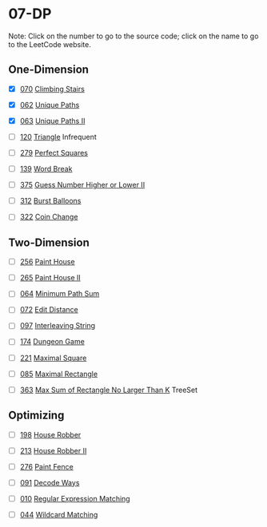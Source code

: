 # 07-DP
Note: Click on the number to go to the source code; click on the name to go to the LeetCode website.
## One-Dimension

- [x] [070](070_Climbing_Stairs.cpp) [Climbing Stairs](https://leetcode.com/problems/climbing-stairs/description/)

- [x] [062](062_Unique_Paths.cpp) [Unique Paths](https://leetcode.com/problems/unique-paths/description/)

- [x] [063](063_Unique_Paths_II.cpp) [Unique Paths II](https://leetcode.com/problems/unique-paths-ii/description/)

- [ ] [120](120_Triangle.cpp) [Triangle](https://leetcode.com/problems/triangle/description/) Infrequent

- [ ] [279](279_Perfect_Squares.cpp) [Perfect Squares](https://leetcode.com/problems/perfect-squares/description/)

- [ ] [139](139_Word_Break.cpp) [Word Break](https://leetcode.com/problems/word-break/)

- [ ] [375](375_Guess_Number_Higher_or_Lower_II.cpp) [Guess Number Higher or Lower II](https://leetcode.com/problems/guess-number-higher-or-lower-ii/description/)

- [ ] [312](312_Burst_Balloons.cpp) [Burst Balloons](https://leetcode.com/problems/burst-balloons/description/)

- [ ] [322](322_Coin_Change.cpp) [Coin Change](https://leetcode.com/problems/coin-change/description/)

## Two-Dimension

- [ ] [256](256_Paint_House.cpp) [Paint House](https://leetcode.com/problems/paint-house/description/)

- [ ] [265](265_Paint_House_II.cpp) [Paint House II](https://leetcode.com/problems/paint-house-ii/description/)

- [ ] [064](064_Minimum_Path_Sum.cpp) [Minimum Path Sum](https://leetcode.com/problems/minimum-path-sum/description/)

- [ ] [072](072_Edit_Distance.cpp) [Edit Distance](https://leetcode.com/problems/edit-distance/description/)

- [ ] [097](097_Interleaving_String.cpp) [Interleaving String](https://leetcode.com/problems/interleaving-string/description/)

- [ ] [174](174_Dungeon_Game.cpp) [Dungeon Game](https://leetcode.com/problems/dungeon-game/description/)

- [ ] [221](221_Maximal_Square.cpp) [Maximal Square](https://leetcode.com/problems/maximal-square/description/)

- [ ] [085](085_Maximal_Rectangle.cpp) [Maximal Rectangle](https://leetcode.com/problems/maximal-rectangle/description/)

- [ ] [363](363_Max_Sum_of_Rectangle_No_Larger_Than_K.cpp) [Max Sum of Rectangle No Larger Than K](https://leetcode.com/problems/max-sum-of-rectangle-no-larger-than-k/description/) TreeSet

## Optimizing

- [ ] [198](198_House_Robber.cpp) [House Robber](https://leetcode.com/problems/house-robber/)

- [ ] [213](213_House_Robber_II.cpp) [House Robber II](https://cspiration.com/leetcodeClassification)

- [ ] [276](276_Paint_Fence.cpp) [Paint Fence](https://leetcode.com/problems/paint-fence/description/)

- [ ] [091](091_Decode_Ways.cpp) [Decode Ways](https://leetcode.com/problems/decode-ways/description/)

- [ ] [010](010_Regular_Expression_Matching.cpp) [Regular Expression Matching](https://leetcode.com/problems/regular-expression-matching/description/)

- [ ] [044](044_Wildcard_Matching.cpp) [Wildcard Matching](https://leetcode.com/problems/wildcard-matching/description/)
